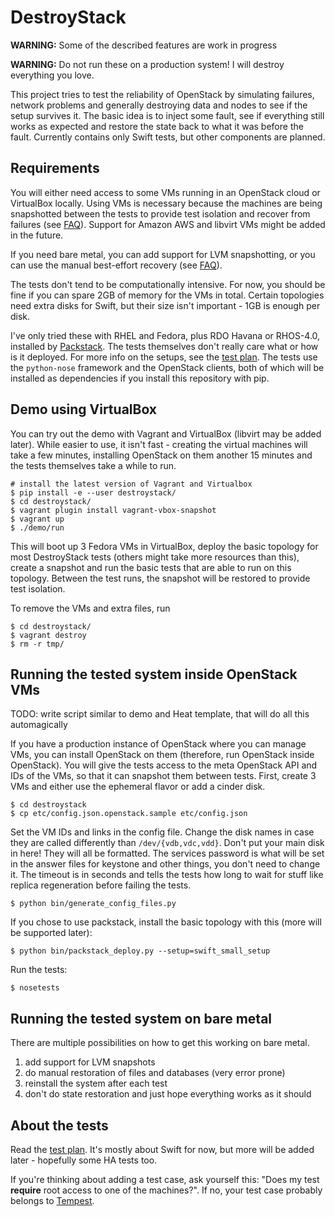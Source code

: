# DestroyStack

**WARNING:** Some of the described features are work in progress

**WARNING:** Do not run these on a production system! I will destroy everything
you love.

This project tries to test the reliability of OpenStack by simulating failures,
network problems and generally destroying data and nodes to see if the setup
survives it. The basic idea is to inject some fault, see if everything still
works as expected and restore the state back to what it was before the fault.
Currently contains only Swift tests, but other components are planned.

## Requirements

You will either need access to some VMs running in an OpenStack cloud or
VirtualBox locally. Using VMs is necessary because the machines are being
snapshotted between the tests to provide test isolation and recover from
failures (see [FAQ](FAQ.md)). Support for Amazon AWS and libvirt VMs might be
added in the future.

If you need bare metal, you can add support for LVM snapshotting, or you can
use the manual best-effort recovery (see [FAQ](FAQ.md)).

The tests don't tend to be computationally intensive. For now, you should be
fine if you can spare 2GB of memory for the VMs in total. Certain topologies
need extra disks for Swift, but their size isn't important - 1GB is enough per
disk.

I've only tried these with RHEL and Fedora, plus RDO Havana or RHOS-4.0,
installed by [Packstack](https://github.com/stackforge/packstack). The tests
themselves don't really care what or how is it deployed. For more info on the
setups, see the [test plan](TEST_PLAN.md). The tests use the `python-nose`
framework and the OpenStack clients, both of which will be installed as
dependencies if you install this repository with pip.


## Demo using VirtualBox

You can try out the demo with Vagrant and VirtualBox (libvirt may be added
later). While easier to use, it isn't fast - creating the virtual machines will
take a few minutes, installing OpenStack on them another 15 minutes and the
tests themselves take a while to run.

    # install the latest version of Vagrant and Virtualbox
    $ pip install -e --user destroystack/
    $ cd destroystack/
    $ vagrant plugin install vagrant-vbox-snapshot
    $ vagrant up
    $ ./demo/run

This will boot up 3 Fedora VMs in VirtualBox, deploy the basic topology for
most DestroyStack tests (others might take more resources than this), create a
snapshot and run the basic tests that are able to run on this topology. Between
the test runs, the snapshot will be restored to provide test isolation.

To remove the VMs and extra files, run

    $ cd destroystack/
    $ vagrant destroy
    $ rm -r tmp/


## Running the tested system inside OpenStack VMs

TODO: write script similar to demo and Heat template, that will do all this
automagically

If you have a production instance of OpenStack where you can manage VMs, you
can install OpenStack on them (therefore, run OpenStack inside OpenStack). You
will give the tests access to the meta OpenStack API and IDs of the VMs, so
that it can snapshot them between tests. First, create 3 VMs and either use the
ephemeral flavor or add a cinder disk.

    $ cd destroystack
    $ cp etc/config.json.openstack.sample etc/config.json

Set the VM IDs and links in the config file. Change the disk names in case they
are called differently than `/dev/{vdb,vdc,vdd}`. Don't put your main disk in
here! They will all be formatted. The services password is what will be set in
the answer files for keystone and other things, you don't need to change it.
The timeout is in seconds and tells the tests how long to wait for stuff like
replica regeneration before failing the tests.

    $ python bin/generate_config_files.py

If you chose to use packstack, install the basic topology with this (more will
be supported later):

    $ python bin/packstack_deploy.py --setup=swift_small_setup

Run the tests:

    $ nosetests

## Running the tested system on bare metal

There are multiple possibilities on how to get this working on bare metal.

1. add support for LVM snapshots
2. do manual restoration of files and databases (very error prone)
3. reinstall the system after each test
4. don't do state restoration and just hope everything works as it should

## About the tests

Read the [test plan](TEST_PLAN.md). It's mostly about Swift for now, but more
will be added later - hopefully some HA tests too.

If you're thinking about adding a test case, ask yourself this: "Does my test
**require** root access to one of the machines?". If no, your test case
probably belongs to [Tempest](https://github.com/openstack/tempest).
